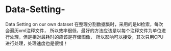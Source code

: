 # Data-Setting-
Data Setting on our own dataset
在整理分割数据集时，采用的是Id检索，每次会遍历xml注释文件，
所以效率很低，最好的方法应该是以每个注释文件为单位进行处理，但是相对最耗时的应该是存储图像，
所以影响可以接受，其次只用CPU进行处理，处理速度也是很慢！
